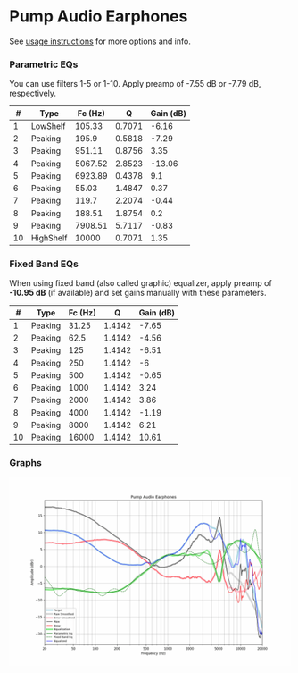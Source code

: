 # Pump Audio Earphones
See [usage instructions](https://github.com/jaakkopasanen/AutoEq#usage) for more options and info.

### Parametric EQs
You can use filters 1-5 or 1-10. Apply preamp of -7.55 dB or -7.79 dB, respectively.

|   # | Type      |   Fc (Hz) |      Q |   Gain (dB) |
|-----|-----------|-----------|--------|-------------|
|   1 | LowShelf  |    105.33 | 0.7071 |       -6.16 |
|   2 | Peaking   |    195.9  | 0.5818 |       -7.29 |
|   3 | Peaking   |    951.11 | 0.8756 |        3.35 |
|   4 | Peaking   |   5067.52 | 2.8523 |      -13.06 |
|   5 | Peaking   |   6923.89 | 0.4378 |        9.1  |
|   6 | Peaking   |     55.03 | 1.4847 |        0.37 |
|   7 | Peaking   |    119.7  | 2.2074 |       -0.44 |
|   8 | Peaking   |    188.51 | 1.8754 |        0.2  |
|   9 | Peaking   |   7908.51 | 5.7117 |       -0.83 |
|  10 | HighShelf |  10000    | 0.7071 |        1.35 |

### Fixed Band EQs
When using fixed band (also called graphic) equalizer, apply preamp of **-10.95 dB** (if available) and set gains manually with these parameters.

|   # | Type    |   Fc (Hz) |      Q |   Gain (dB) |
|-----|---------|-----------|--------|-------------|
|   1 | Peaking |     31.25 | 1.4142 |       -7.65 |
|   2 | Peaking |     62.5  | 1.4142 |       -4.56 |
|   3 | Peaking |    125    | 1.4142 |       -6.51 |
|   4 | Peaking |    250    | 1.4142 |       -6    |
|   5 | Peaking |    500    | 1.4142 |       -0.65 |
|   6 | Peaking |   1000    | 1.4142 |        3.24 |
|   7 | Peaking |   2000    | 1.4142 |        3.86 |
|   8 | Peaking |   4000    | 1.4142 |       -1.19 |
|   9 | Peaking |   8000    | 1.4142 |        6.21 |
|  10 | Peaking |  16000    | 1.4142 |       10.61 |

### Graphs
![](./Pump%20Audio%20Earphones.png)

